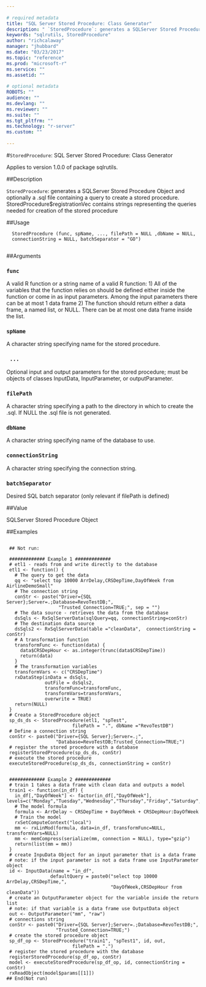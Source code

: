 ```yaml
--- 
 
# required metadata 
title: "SQL Server Stored Procedure: Class Generator" 
description: " `StoredProcedure`: generates a SQLServer Stored Procedure Object   and optionally a .sql file containing a query to create a stored   procedure. StoredProcedure$registrationVec contains strings   representing the queries needed for creation of the stored procedure " 
keywords: "sqlrutils, StoredProcedure" 
author: "richcalaway" 
manager: "jhubbard" 
ms.date: "03/23/2017" 
ms.topic: "reference" 
ms.prod: "microsoft-r" 
ms.service: "" 
ms.assetid: "" 
 
# optional metadata 
ROBOTS: "" 
audience: "" 
ms.devlang: "" 
ms.reviewer: "" 
ms.suite: "" 
ms.tgt_pltfrm: "" 
ms.technology: "r-server" 
ms.custom: "" 
 
--- 
```

 
 
 
 
 #`StoredProcedure`: SQL Server Stored Procedure: Class Generator

 Applies to version 1.0.0 of package sqlrutils.
 
 ##Description
 
`StoredProcedure`: generates a SQLServer Stored Procedure Object
and optionally a .sql file containing a query to create a stored
procedure. StoredProcedure$registrationVec contains strings
representing the queries needed for creation of the stored procedure
 
 
 ##Usage

```   
  StoredProcedure (func, spName, ..., filePath = NULL ,dbName = NULL,
  connectionString = NULL, batchSeparator = "GO")
 
```
 
 ##Arguments

   
  
 ### `func`
 A valid R function or a string name of a valid R function: 1) All of the variables that the function relies on should be defined either inside the function or come in as input parameters. Among the input parameters there can be at most 1 data frame 2) The function should return either a data frame, a named list, or NULL. There can be at most one data frame inside the list. 
  
  
  
 ### `spName`
 A character string specifying name for the stored procedure. 
  
  
  
 ### ` ...`
 Optional input and output parameters for the stored procedure; must be objects of classes InputData, InputParameter, or outputParameter. 
  
  
  
 ### `filePath`
 A character string specifying a path to the directory in which to create the .sql. If NULL the .sql file is not generated. 
  
  
  
 ### `dbName`
 A character string specifying name of the database to use. 
  
  
  
 ### `connectionString`
 A character string specifying the connection string. 
  
  
  
 ### `batchSeparator`
 Desired SQL batch separator (only relevant if filePath is defined) 
  
 
 
 ##Value
 
SQLServer Stored Procedure Object
 
 ##Examples

 ```
   
  ## Not run:
 
  ############# Example 1 #############
  # etl1 - reads from and write directly to the database
  etl1 <- function() {
    # The query to get the data
    qq <- "select top 10000 ArrDelay,CRSDepTime,DayOfWeek from AirlineDemoSmall"
    # The connection string
    conStr <- paste("Driver={SQL Server};Server=.;Database=RevoTestDB;",
                    "Trusted_Connection=TRUE;", sep = "")
    # The data source - retrieves the data from the database
    dsSqls <- RxSqlServerData(sqlQuery=qq, connectionString=conStr)
    # The destination data source
    dsSqls2 <- RxSqlServerData(table ="cleanData",  connectionString = conStr)
    # A transformation function
    transformFunc <- function(data) {
      data$CRSDepHour <- as.integer(trunc(data$CRSDepTime))
      return(data)
    }
    # The transformation variables
    transformVars <- c("CRSDepTime")
    rxDataStep(inData = dsSqls,
               outFile = dsSqls2,
               transformFunc=transformFunc,
               transformVars=transformVars,
               overwrite = TRUE)
    return(NULL)
  }
  # Create a StoredProcedure object
  sp_ds_ds <- StoredProcedure(etl1, "spTest",
                         filePath = ".", dbName ="RevoTestDB")
  # Define a connection string
  conStr <- paste0("Driver={SQL Server};Server=.;",
                   "Database=RevoTestDB;Trusted_Connection=TRUE;")
  # register the stored procedure with a database
  registerStoredProcedure(sp_ds_ds, conStr)
  # execute the stored procedure
  executeStoredProcedure(sp_ds_ds, connectionString = conStr)


  ############# Example 2 #############
  # train 1 takes a data frame with clean data and outputs a model
  train1 <- function(in_df) {
    in_df[,"DayOfWeek"] <- factor(in_df[,"DayOfWeek"], levels=c("Monday","Tuesday","Wednesday","Thursday","Friday","Saturday","Sunday"))
    # The model formula
    formula <- ArrDelay ~ CRSDepTime + DayOfWeek + CRSDepHour:DayOfWeek
    # Train the model
    rxSetComputeContext("local")
    mm <- rxLinMod(formula, data=in_df, transformFunc=NULL, transformVars=NULL)
    mm <- memCompress(serialize(mm, connection = NULL), type="gzip")
    return(list(mm = mm))
  }
  # create InpuData Object for an input parameter that is a data frame
  # note: if the input parameter is not a data frame use InputParameter object
  id <- InputData(name = "in_df",
                 defaultQuery = paste0("select top 10000 ArrDelay,CRSDepTime,",
                                       "DayOfWeek,CRSDepHour from cleanData"))
  # create an OutputParameter object for the variable inside the return list
  # note: if that variable is a data frame use OutputData object
  out <- OutputParameter("mm", "raw")
  # connections string
  conStr <- paste0("Driver={SQL Server};Server=.;Database=RevoTestDB;",
                   "Trusted_Connection=TRUE;")
  # create the stored procedure object
  sp_df_op <- StoredProcedure("train1", "spTest1", id, out,
                         filePath = ".")
  # register the stored procedure with the database
  registerStoredProcedure(sp_df_op, conStr)
  model <- executeStoredProcedure(sp_df_op, id, connectionString = conStr)
  rxReadObject(model$params[[1]])
 ## End(Not run) 
  
 
```
 
 
